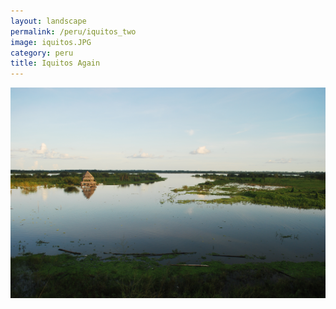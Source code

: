 ```yaml
---
layout: landscape
permalink: /peru/iquitos_two
image: iquitos.JPG
category: peru
title: Iquitos Again
---
```

![Iquitos](/images/peru/iquitos.JPG)
